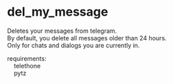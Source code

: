 # del_my_message
Deletes your messages from telegram.<br>
By default, you delete all messages older than 24 hours.<br>
Only for chats and dialogs you are currently in.<br>


requirements:<br>
&nbsp;&nbsp;&nbsp;&nbsp;telethone<br>
&nbsp;&nbsp;&nbsp;&nbsp;pytz<br>
